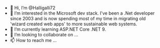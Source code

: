 - 👋 Hi, I’m @Halligalli72
- 👀 I’m interested in the Microsoft dev stack. I've been a .Net developer since 2003 and is now spending most of my time in migrating old 'wizard created web apps' to more sustainable web systems.
- 🌱 I’m currently learning ASP.NET Core .NET 9.
- 💞️ I’m looking to collaborate on ...
- 📫 How to reach me ...

<!---
Halligalli72/Halligalli72 is a ✨ special ✨ repository because its `README.md` (this file) appears on your GitHub profile.
You can click the Preview link to take a look at your changes.
--->
